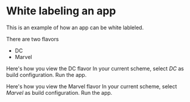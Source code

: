 
# White labeling an app

This is an example of how an app can be white lableled. 

There are two flavors
- DC
- Marvel

Here's how you view the DC flavor
In your current scheme, select *DC* as build configuration. Run the app.

Here's how you view the Marvel flavor
In your current scheme, select *Marvel* as build configuration. Run the app.




